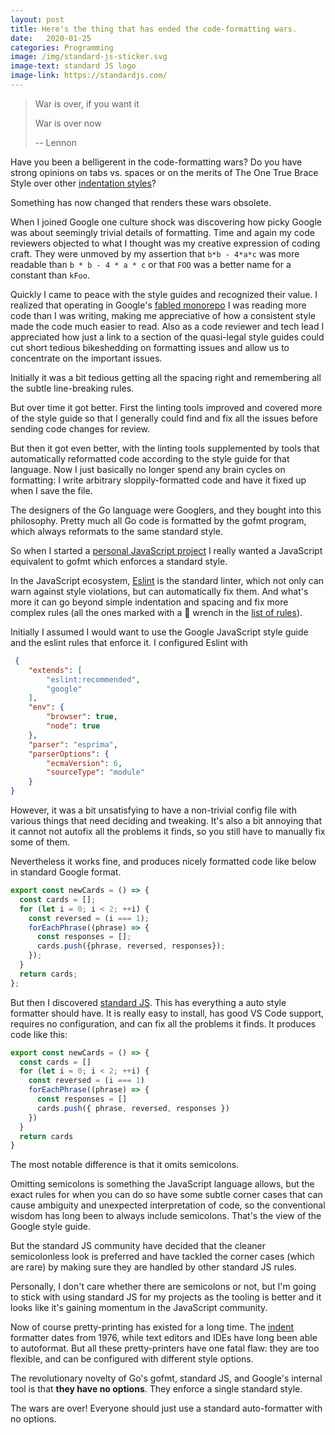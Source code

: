 ```yaml
---
layout: post
title: Here's the thing that has ended the code-formatting wars. 
date:   2020-01-25
categories: Programming
image: /img/standard-js-sticker.svg
image-text: standard JS logo
image-link: https://standardjs.com/
---
```


> War is over, if you want it
>
> War is over now
>
> -- Lennon

Have you been a belligerent in the code-formatting wars? Do you have strong
opinions on tabs vs. spaces or on the merits of The One True Brace Style over
other [indentation styles][1]?

Something has now changed that renders these wars obsolete.

When I joined Google one culture shock was discovering how picky Google was
about seemingly trivial details of formatting. Time and again my code reviewers
objected to what I thought was my creative expression of coding craft. They were unmoved
by my assertion that `b*b - 4*a*c` was more readable than `b * b - 4 * a * c` or
that `FOO` was a better name for a constant than `kFoo`.

Quickly I came to peace with the style guides and recognized their value. I
realized that operating in Google's [fabled monorepo][2] I was reading more code
than I was writing, making me appreciative of how a consistent style made the
code much easier to read. Also as a code reviewer and tech lead I appreciated
how just a link to a section of the quasi-legal style guides could cut short
tedious bikeshedding on formatting issues and allow us to concentrate on the
important issues.

Initially it was a bit tedious getting all the spacing right and remembering all
the subtle line-breaking rules.

But over time it got better. First the linting tools improved and covered more
of the style guide so that I generally could find and fix all the issues before
sending code changes for review.

But then it got even better, with the linting tools supplemented by tools that
automatically reformatted code according to the style guide for that language.
Now I just basically no longer spend any brain cycles on formatting: I write
arbitrary sloppily-formatted code and have it fixed up when I save the file.

The designers of the Go language were Googlers, and they bought into this
philosophy. Pretty much all Go code is formatted by the gofmt program, which always reformats to the same standard style.

So when I started a [personal JavaScript project][4] I really wanted a
JavaScript equivalent to gofmt which enforces a standard style.

In the JavaScript ecosystem, [Eslint][5] is the standard linter, which not only
can warn against style violations, but can automatically fix them. And what's
more it can go beyond simple indentation and spacing and fix more complex rules
(all the ones marked with a 🔧 wrench in the [list of rules][6]).

Initially I assumed I would want to use the Google JavaScript style guide and the eslint rules that enforce it. I
configured Eslint with

```json
 {
    "extends": [
        "eslint:recommended",
        "google"
    ],
    "env": {
        "browser": true,
        "node": true
    },
    "parser": "esprima",
    "parserOptions": {
        "ecmaVersion": 6,
        "sourceType": "module"
    }
}
```

However, it was a bit unsatisfying to have a non-trivial config file with
various things that need deciding and tweaking. It's also a bit annoying
that it cannot not autofix all the problems it finds, so you still have to manually fix some of them.

Nevertheless it works fine, and produces nicely formatted code like below in
standard Google format.

```js
export const newCards = () => {
  const cards = [];
  for (let i = 0; i < 2; ++i) {
    const reversed = (i === 1);
    forEachPhrase((phrase) => {
      const responses = [];
      cards.push({phrase, reversed, responses});
    });
  }
  return cards;
};
```

But then I discovered [standard JS][7]. This has everything a auto style
formatter should have. It is really easy to install, has good VS Code support,
requires no configuration, and can fix all the problems it finds. It produces
code like this:

```js
export const newCards = () => {
  const cards = []
  for (let i = 0; i < 2; ++i) {
    const reversed = (i === 1)
    forEachPhrase((phrase) => {
      const responses = []
      cards.push({ phrase, reversed, responses })
    })
  }
  return cards
}
```

The most notable difference is that it omits semicolons.

Omitting semicolons is something the JavaScript language allows, but the exact
rules for when you can do so have some subtle corner cases that can cause
ambiguity and unexpected interpretation of code, so the conventional wisdom has
long been to always include semicolons. That's the view of the Google style
guide.

But the standard JS community have decided that the cleaner semicolonless look
is preferred and have tackled the corner cases (which are rare) by making sure
they are handled by other standard JS rules.

Personally, I don't care whether there are semicolons or not, but I'm going to
stick with using standard JS for my projects as the tooling is better and it
looks like it's gaining momentum in the JavaScript community.

Now of course pretty-printing has existed for a long time. The [indent][3]
formatter dates from 1976, while text editors and IDEs have long been able to
autoformat. But all these pretty-printers have one fatal flaw: they are too
flexible, and can be configured with different style options.

The revolutionary novelty of Go's gofmt, standard JS, and Google's internal tool
is that **they have no options**. They enforce a single standard style.

The wars are over! Everyone should just use a standard auto-formatter with no
options.

[1]: https://en.wikipedia.org/wiki/Indentation_style
[2]: https://cacm.acm.org/magazines/2016/7/204032-why-google-stores-billions-of-lines-of-code-in-a-single-repository/fulltext
[3]: https://en.wikipedia.org/wiki/Indent_(Unix)
[4]: https://github.com/eobrain/mergi
[5]: https://eslint.org/
[6]: https://eslint.org/docs/rules/
[7]: https://standardjs.com/
